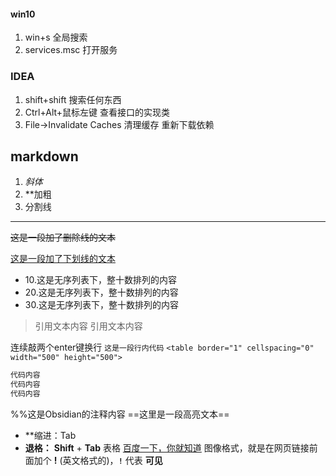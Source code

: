 #### win10
1. win+s 全局搜索
2. services.msc 打开服务

### IDEA
1. shift+shift 搜索任何东西
2. Ctrl+Alt+鼠标左键 查看接口的实现类
3. File->Invalidate Caches   清理缓存 重新下载依赖

## markdown
1. *斜体*    
2. **加粗
3. 分割线 
***
~~这是一段加了删除线的文本~~

<u>这是一段加了下划线的文本</u>
- 10.这是无序列表下，整十数排列的内容
- 20.这是无序列表下，整十数排列的内容
- 30.这是无序列表下，整十数排列的内容

>引用文本内容
>引用文本内容

连续敲两个enter键换行
`这是一段行内代码`
`<table border="1" cellspacing="0" width="500" height="500">`
```java
代码内容
代码内容
代码内容
```
%%这是Obsidian的注释内容
==这里是一段高亮文本==

-   **缩进：Tab
-   **退格：**  **Shift** + **Tab**
表格
[百度一下，你就知道](http://www.baidu.com "按住Ctrl点击跳转百度")
图像格式，就是在网页链接前面加个 **!** (英文格式的)，**`!`** 代表 **可见**



